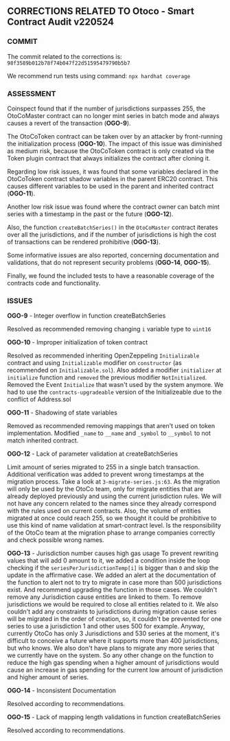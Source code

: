 ## CORRECTIONS RELATED TO Otoco - Smart Contract Audit v220524

### COMMIT

The commit related to the corrections is: `98f3589b012b78f74b047f22d51595479790b5b7`

We recommend run tests using command: ```npx hardhat coverage```

### ASSESSMENT

Coinspect found that if the number of jurisdictions surpasses 255, the OtoCoMaster contract can no longer mint series in batch mode and always causes a revert of the transaction (**OGO-9**).

The OtoCoToken contract can be taken over by an attacker by front-running the initialization process (**OGO-10**). The impact of this issue was diminished as medium risk, because the OtoCoToken contract is only created via the Token plugin contract that always initializes the contract after cloning it.

Regarding low risk issues, it was found that some variables declared in the OtoCoToken contract shadow variables in the parent ERC20 contract. This causes different variables to be used in the parent and inherited contract (**OGO-11**).

Another low risk issue was found where the contract owner can batch mint series with a timestamp in the past or the future (**OGO-12**).

Also, the function `createBatchSeries()` in the `OtoCoMaster` contract iterates over all the jurisdictions, and if the number of jurisdictions is high the cost of transactions can be rendered prohibitive (**OGO-13**).

Some informative issues are also reported, concerning documentation and validations, that do not represent security problems (**OGO-14**, **OGO-15**).

Finally, we found the included tests to have a reasonable coverage of the contracts code and functionality.

### ISSUES

**OGO-9** - Integer overflow in function createBatchSeries

Resolved as recommended removing changing `i` variable type to `uint16`

**OGO-10** - Improper initialization of token contract

Resolved as recommended inheriting OpenZeppeling `Initializable` contract and using `Initializable` modifier on `constructor` (as recommended on `Initializable.sol`). Also added a modifier `initializer` at `initialize` function and `removed` the previous modifier `NotInitialized`. Removed the Event `Initialize` that wasn't used by the system anymore.
We had to use the `contracts-upgradeable` version of the Initializeable due to the conflict of Address.sol

**OGO-11** - Shadowing of state variables

Removed as recommended removing mappings that aren't used on token implementation. Modified `_name` to `__name` and `_symbol` to  `__symbol` to not match inherited contract.

**OGO-12** - Lack of parameter validation at createBatchSeries

Limit amount of series migrated to 255 in a single batch transaction. 
Additional verification was added  to prevent wrong timestamps at the migration process. Take a look at `3-migrate-series.js:63`.
As the migration will only be used by the OtoCo team, only for migrate entities that are already deployed previously and  using the current jurisdiction rules. We will not have any concern related to the names since they already correspond with the rules used on current contracts. Also, the volume of entities migrated at once could reach 255, so we thought it could be prohibitive to use this kind of name validation at smart-contract level. Is the responsibility of the OtoCo team at the migration phase to arrange companies correctly and check possible wrong names.

**OGO-13** - Jurisdiction number causes high gas usage
To prevent rewriting values that will add 0 amount to it, we added a condition inside the loop checking if the `seriesPerJurisdictionTemp[i]` is bigger than `0` and skip the update in the affirmative case. 
We added an alert at the documentation of the function to alert not to try to migrate in case more than 500 jurisdictions exist. And recommend upgrading the function in those cases. 
We couldn't remove any Jurisdiction cause entities are linked to them. To remove jurisdictions we would be required to close all entities related to it.
We also couldn't add any constraints to jurisdictions during migration cause series will be migrated in the order of creation, so, it couldn't be prevented for one series to use a jurisdiction 1 and other uses 500 for example.
Anyway, currently OtoCo has only 3 Jurisdictions and 530 series at the moment, it's difficult to conceive a future where it supports more than 400 jurisdictions, but who knows. We also don't have plans to migrate any more series that we currently have on the system. So any other change on the function to reduce the high gas spending when a higher amount of jurisdictions would cause an increase in gas spending for the current low amount of jurisdiction and higher amount of series.

**OGO-14** - Inconsistent Documentation

Resolved according to recommendations.

**OGO-15** - Lack of mapping length validations in function createBatchSeries

Resolved according to recommendations.
